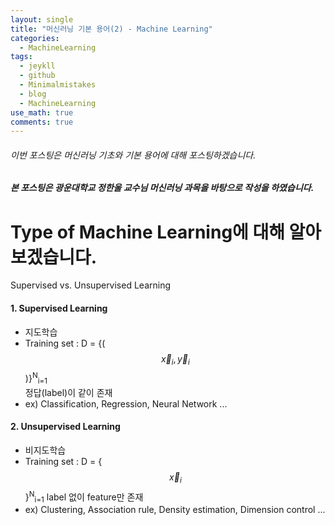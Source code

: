 ```yaml
---
layout: single
title: "머신러닝 기본 용어(2) - Machine Learning"
categories:
  - MachineLearning
tags:
  - jeykll
  - github
  - Minimalmistakes
  - blog
  - MachineLearning
use_math: true
comments: true
---
```


###### 이번 포스팅은 머신러닝 기초와 기본 용어에 대해 포스팅하겠습니다.  

##### 본 포스팅은 광운대학교 정한울 교수님 머신러닝 과목을 바탕으로 작성을 하였습니다.  

# Type of Machine Learning에 대해 알아보겠습니다.  
 Supervised vs. Unsupervised Learning  
#### 1. Supervised Learning
+ 지도학습  
+ Training set : D = {($$\vec{x}_i, \vec{y}_i$$)}<sup>N</sup><sub>i=1</sub>  
정답(label)이 같이 존재  
+ ex) Classification, Regression, Neural Network ...

#### 2. Unsupervised Learning
+ 비지도학습
+ Training set : D = {$$\vec{x}_i$$}<sup>N</sup><sub>i=1</sub>
label 없이 feature만 존재
+ ex) Clustering, Association rule, Density estimation, Dimension control ...
